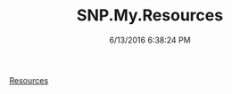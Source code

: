 ﻿---
title: SNP.My.Resources
date: 6/13/2016 6:38:24 PM
---

[Resources](T-SNP.My.Resources.Resources.html)
